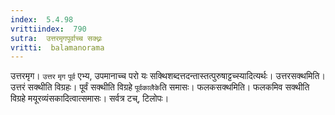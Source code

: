 ```yaml
---
index:  5.4.98
vrittiindex:  790
sutra:  उत्तरमृगपूर्वाच्च सक्थ्नः
vritti:  balamanorama 
---
```


उत्तरमृग। `उत्तर` `मृग` `पूर्व` एभ्य, उपमानाच्च परो यः सक्थिशब्दत्तदन्तास्तत्पुरुषाट्टच्स्यादित्यर्थः। उत्तरसक्थमिति। उत्तरं सक्थीति विग्रहः। पूर्वं सक्थीति विग्रहे `पूर्वकालैके`ति समासः। फलकसक्थमिति। फलकमिव सक्थीति विग्रहे मयूरव्यंसकादित्वात्समासः। सर्वत्र टच्, टिलोपः।

